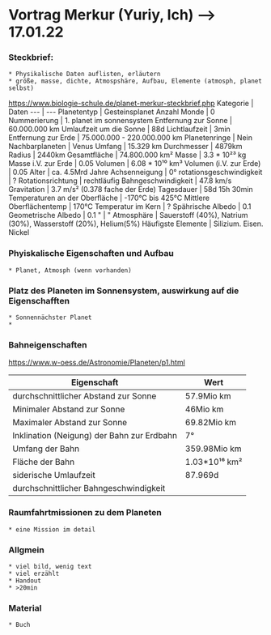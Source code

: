 # Vortrag Merkur (Yuriy, Ich) --> 17.01.22 

### Steckbrief:
	* Physikalische Daten auflisten, erläutern
	* größe, masse, dichte, Atmospshäre, Aufbau, Elemente (atmosph, planet selbst)
	
<https://www.biologie-schule.de/planet-merkur-steckbrief.php>
Kategorie | Daten
--- | ---
Planetentyp | Gesteinsplanet
Anzahl Monde | 0
Nummerierung | 1. planet im sonnensystem
Entfernung zur Sonne | 60.000.000 km
Umlaufzeit um die Sonne | 88d
Lichtlaufzeit | 3min 
Entfernung zur Erde | 75.000.000 - 220.000.000 km
Planetenringe | Nein
Nachbarplaneten | Venus
Umfang | 15.329 km
Durchmesser | 4879km
Radius | 2440km
Gesamtfläche | 74.800.000 km²
Masse | 3.3 * 10²³ kg
Masse i.V. zur Erde | 0.05
Volumen | 6.08 * 10¹⁰ km³
Volumen (i.V. zur Erde) | 0.05
Alter | ca. 4.5Mrd Jahre
Achsenneigung | 0°
rotationsgeschwindigkeit | ?
Rotationsrichtung | rechtläufig
Bahngeschwindigkeit | 47.8 km/s
Gravitation | 3.7 m/s² (0.378 fache der Erde)
Tagesdauer | 58d 15h 30min
Temperaturen an der Oberfläche | -170°C bis 425°C
Mittlere Oberflächentemp | 170°C
Temperatur im Kern | ?
Spährische Albedo | 0.1
Geometrische Albedo  | 0.1
" | "
Atmosphäre | Sauerstoff (40%), Natrium (30%), Wasserstoff (20%), Helium(5%)
Häufigste Elemente | Silizium. Eisen. Nickel




### Phyiskalische Eigenschaften und Aufbau
	* Planet, Atmosph (wenn vorhanden)

### Platz des Planeten im Sonnensystem, auswirkung auf die Eigenschafften
	* Sonnennächster Planet
	*

### Bahneigenschaften
<https://www.w-oess.de/Astronomie/Planeten/p1.html>

Eigenschaft | Wert
--- | ---
durchschnittlicher Abstand zur Sonne | 57.9Mio km
Minimaler Abstand zur Sonne | 46Mio km
Maximaler Abstand zur Sonne | 69.82Mio km
Inklination (Neigung) der Bahn zur Erdbahn | 7°
Umfang der Bahn | 359.98Mio km
Fläche der Bahn | 1.03*10¹⁶ km²
siderische Umlaufzeit | 87.969d
durchschnittlicher Bahngeschwindigkeit | 
### Raumfahrtmissionen zu dem Planeten
	* eine Mission im detail

### Allgmein
	* viel bild, wenig text
	* viel erzählt
	* Handout 
	* >20min

### Material
	* Buch	

